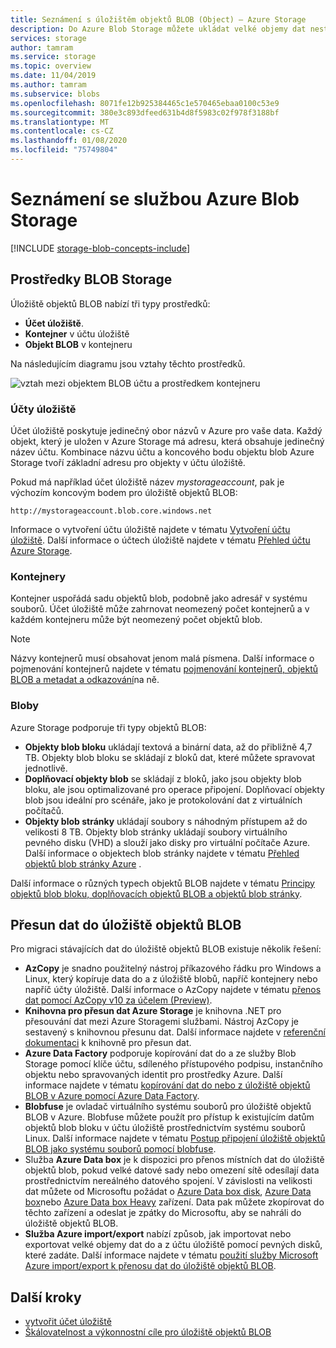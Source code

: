 ```yaml
---
title: Seznámení s úložištěm objektů BLOB (Object) – Azure Storage
description: Do Azure Blob Storage můžete ukládat velké objemy dat nestrukturovaných objektových dat, jako jsou textová nebo binární data. Služba Azure Blob Storage je vysoce škálovatelná a dostupná. Klienti mají k datům objektů ve službě Blob Storage přístup z PowerShellu nebo Azure CLI, programově prostřednictvím klientských knihoven Azure Storage nebo přes REST.
services: storage
author: tamram
ms.service: storage
ms.topic: overview
ms.date: 11/04/2019
ms.author: tamram
ms.subservice: blobs
ms.openlocfilehash: 8071fe12b925384465c1e570465ebaa0100c53e9
ms.sourcegitcommit: 380e3c893dfeed631b4d8f5983c02f978f3188bf
ms.translationtype: MT
ms.contentlocale: cs-CZ
ms.lasthandoff: 01/08/2020
ms.locfileid: "75749804"
---
```

# <a name="introduction-to-azure-blob-storage"></a>Seznámení se službou Azure Blob Storage

[!INCLUDE [storage-blob-concepts-include](../../../includes/storage-blob-concepts-include.md)]

## <a name="blob-storage-resources"></a>Prostředky BLOB Storage

Úložiště objektů BLOB nabízí tři typy prostředků:

- **Účet úložiště**. 
- **Kontejner** v účtu úložiště
- **Objekt BLOB** v kontejneru 

Na následujícím diagramu jsou vztahy těchto prostředků.

![vztah mezi objektem BLOB účtu a prostředkem kontejneru](./media/storage-blob-introduction/blob1.png)

### <a name="storage-accounts"></a>Účty úložiště

Účet úložiště poskytuje jedinečný obor názvů v Azure pro vaše data. Každý objekt, který je uložen v Azure Storage má adresu, která obsahuje jedinečný název účtu. Kombinace názvu účtu a koncového bodu objektu blob Azure Storage tvoří základní adresu pro objekty v účtu úložiště.

Pokud má například účet úložiště název *mystorageaccount*, pak je výchozím koncovým bodem pro úložiště objektů BLOB:

```
http://mystorageaccount.blob.core.windows.net 
```

Informace o vytvoření účtu úložiště najdete v tématu [Vytvoření účtu úložiště](../common/storage-quickstart-create-account.md). Další informace o účtech úložiště najdete v tématu [Přehled účtu Azure Storage](../common/storage-account-overview.md?toc=%2fazure%2fstorage%2fblobs%2ftoc.json).

### <a name="containers"></a>Kontejnery

Kontejner uspořádá sadu objektů blob, podobně jako adresář v systému souborů. Účet úložiště může zahrnovat neomezený počet kontejnerů a v každém kontejneru může být neomezený počet objektů blob. 

  > [!NOTE]
  > Názvy kontejnerů musí obsahovat jenom malá písmena. Další informace o pojmenování kontejnerů najdete v tématu [pojmenování kontejnerů, objektů BLOB a metadat a odkazování](https://docs.microsoft.com/rest/api/storageservices/Naming-and-Referencing-Containers--Blobs--and-Metadata)na ně.

### <a name="blobs"></a>Bloby
 
Azure Storage podporuje tři typy objektů BLOB:

* **Objekty blob bloku** ukládají textová a binární data, až do přibližně 4,7 TB. Objekty blob bloku se skládají z bloků dat, které můžete spravovat jednotlivě.
* **Doplňovací objekty blob** se skládají z bloků, jako jsou objekty blob bloku, ale jsou optimalizované pro operace připojení. Doplňovací objekty blob jsou ideální pro scénáře, jako je protokolování dat z virtuálních počítačů.
* **Objekty blob stránky** ukládají soubory s náhodným přístupem až do velikosti 8 TB. Objekty blob stránky ukládají soubory virtuálního pevného disku (VHD) a slouží jako disky pro virtuální počítače Azure. Další informace o objektech blob stránky najdete v tématu [Přehled objektů blob stránky Azure](storage-blob-pageblob-overview.md) .

Další informace o různých typech objektů BLOB najdete v tématu [Principy objektů blob bloku, doplňovacích objektů BLOB a objektů blob stránky](https://docs.microsoft.com/rest/api/storageservices/understanding-block-blobs--append-blobs--and-page-blobs).

## <a name="move-data-to-blob-storage"></a>Přesun dat do úložiště objektů BLOB

Pro migraci stávajících dat do úložiště objektů BLOB existuje několik řešení:

- **AzCopy** je snadno použitelný nástroj příkazového řádku pro Windows a Linux, který kopíruje data do a z úložiště blobů, napříč kontejnery nebo napříč účty úložiště. Další informace o AzCopy najdete v tématu [přenos dat pomocí AzCopy v10 za účelem (Preview)](../common/storage-use-azcopy-v10.md). 
- **Knihovna pro přesun dat Azure Storage** je knihovna .NET pro přesouvání dat mezi Azure Storagemi službami. Nástroj AzCopy je sestavený s knihovnou přesunu dat. Další informace najdete v [referenční dokumentaci](/dotnet/api/microsoft.azure.storage.datamovement) k knihovně pro přesun dat. 
- **Azure Data Factory** podporuje kopírování dat do a ze služby Blob Storage pomocí klíče účtu, sdíleného přístupového podpisu, instančního objektu nebo spravovaných identit pro prostředky Azure. Další informace najdete v tématu [kopírování dat do nebo z úložiště objektů BLOB v Azure pomocí Azure Data Factory](https://docs.microsoft.com/azure/data-factory/connector-azure-blob-storage?toc=%2fazure%2fstorage%2fblobs%2ftoc.json). 
- **Blobfuse** je ovladač virtuálního systému souborů pro úložiště objektů BLOB v Azure. Blobfuse můžete použít pro přístup k existujícím datům objektů blob bloku v účtu úložiště prostřednictvím systému souborů Linux. Další informace najdete v tématu [Postup připojení úložiště objektů BLOB jako systému souborů pomocí blobfuse](storage-how-to-mount-container-linux.md).
- Služba **Azure Data box** je k dispozici pro přenos místních dat do úložiště objektů blob, pokud velké datové sady nebo omezení sítě odesílají data prostřednictvím nereálného datového spojení. V závislosti na velikosti dat můžete od Microsoftu požádat o [Azure Data box disk](../../databox/data-box-disk-overview.md), [Azure Data box](../../databox/data-box-overview.md)nebo [Azure Data box Heavy](../../databox/data-box-heavy-overview.md) zařízení. Data pak můžete zkopírovat do těchto zařízení a odeslat je zpátky do Microsoftu, aby se nahráli do úložiště objektů BLOB.
- **Služba Azure import/export** nabízí způsob, jak importovat nebo exportovat velké objemy dat do a z účtu úložiště pomocí pevných disků, které zadáte. Další informace najdete v tématu [použití služby Microsoft Azure import/export k přenosu dat do úložiště objektů BLOB](../common/storage-import-export-service.md).

## <a name="next-steps"></a>Další kroky

- [vytvořit účet úložiště](../common/storage-create-storage-account.md?toc=%2fazure%2fstorage%2fblobs%2ftoc.json)
- [Škálovatelnost a výkonnostní cíle pro úložiště objektů BLOB](scalability-targets.md)
